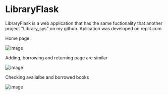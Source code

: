 # LibraryFlask

LibraryFlask is a web application that has the same fuctionality that another project "Library_sys" on my github. 
Aplication was developed on replit.com

Home page:

![image](https://user-images.githubusercontent.com/81575006/198581995-1e6ffac3-d101-4d61-9612-f4a770af481f.png)

Adding, borrowing and returning page are similar

![image](https://user-images.githubusercontent.com/81575006/198582090-fb548182-786c-4677-b6ea-9bf34aa2d418.png)

Checking availalbe and borrowed books

![image](https://user-images.githubusercontent.com/81575006/198583205-a843a7bc-4660-43ce-b2ba-7d0dfc69bedf.png)
